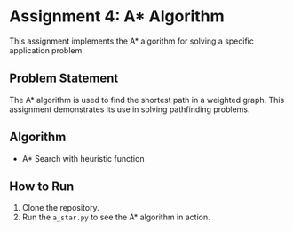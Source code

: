 # Assignment 4: A* Algorithm

This assignment implements the A* algorithm for solving a specific application problem.

## Problem Statement
The A* algorithm is used to find the shortest path in a weighted graph. This assignment demonstrates its use in solving pathfinding problems.

## Algorithm
- A* Search with heuristic function

## How to Run
1. Clone the repository.
2. Run the `a_star.py` to see the A* algorithm in action.
